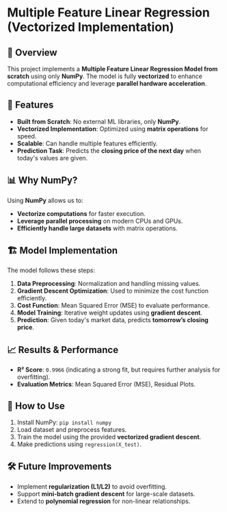 # Multiple Feature Linear Regression (Vectorized Implementation)

## 📌 Overview
This project implements a **Multiple Feature Linear Regression Model from scratch** using only **NumPy**. The model is fully **vectorized** to enhance computational efficiency and leverage **parallel hardware acceleration**.

## 🚀 Features
- **Built from Scratch**: No external ML libraries, only **NumPy**.
- **Vectorized Implementation**: Optimized using **matrix operations** for speed.
- **Scalable**: Can handle multiple features efficiently.
- **Prediction Task**: Predicts the **closing price of the next day** when today's values are given.

## 📊 Why NumPy?
Using **NumPy** allows us to:
- **Vectorize computations** for faster execution.
- **Leverage parallel processing** on modern CPUs and GPUs.
- **Efficiently handle large datasets** with matrix operations.

## 🏗️ Model Implementation
The model follows these steps:
1. **Data Preprocessing**: Normalization and handling missing values.
2. **Gradient Descent Optimization**: Used to minimize the cost function efficiently.
3. **Cost Function**: Mean Squared Error (MSE) to evaluate performance.
4. **Model Training**: Iterative weight updates using **gradient descent**.
5. **Prediction**: Given today's market data, predicts **tomorrow’s closing price**.

## 📈 Results & Performance
- **R² Score**: `0.9966` (indicating a strong fit, but requires further analysis for overfitting).
- **Evaluation Metrics**: Mean Squared Error (MSE), Residual Plots.

## 🔧 How to Use
1. Install NumPy: `pip install numpy`
2. Load dataset and preprocess features.
3. Train the model using the provided **vectorized gradient descent**.
4. Make predictions using `regression(X_test)`.

## 🛠️ Future Improvements
- Implement **regularization (L1/L2)** to avoid overfitting.
- Support **mini-batch gradient descent** for large-scale datasets.
- Extend to **polynomial regression** for non-linear relationships.

